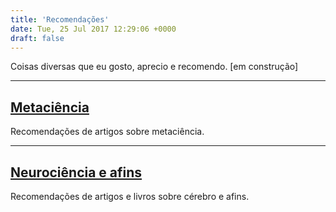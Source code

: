 ```yaml
---
title: 'Recomendações'
date: Tue, 25 Jul 2017 12:29:06 +0000
draft: false
---
```


Coisas diversas que eu gosto, aprecio e recomendo. [em construção]

* * *

## [Metaciência](/metaciencia/recs)

Recomendações de artigos sobre metaciência.
___

## [Neurociência e afins](/neurociencia/recs)

Recomendações de artigos e livros sobre cérebro e afins.
